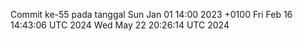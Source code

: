 Commit ke-55 pada tanggal Sun Jan 01 14:00 2023 +0100
Fri Feb 16 14:43:06 UTC 2024
Wed May 22 20:26:14 UTC 2024
